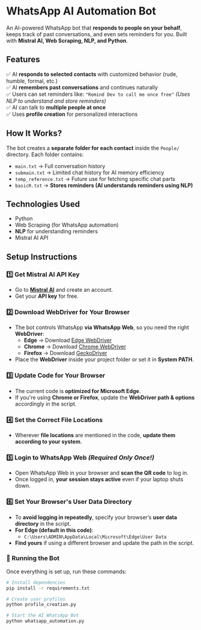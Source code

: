 # WhatsApp AI Automation Bot  

An AI-powered WhatsApp bot that **responds to people on your behalf**, keeps track of past conversations, and even sets reminders for you. Built with **Mistral AI, Web Scraping, NLP, and Python**.  

## Features  
✅ AI **responds to selected contacts** with customized behavior (rude, humble, formal, etc.)  
✅ AI **remembers past conversations** and continues naturally  
✅ Users can set reminders like: `"Remind Dev to call me once free"` *(Uses NLP to understand and store reminders)*  
✅ AI can talk to **multiple people at once**  
✅ Uses **profile creation** for personalized interactions  

## How It Works?  
The bot creates a **separate folder for each contact** inside the `People/` directory. Each folder contains:  
- `main.txt` → Full conversation history  
- `submain.txt` → Limited chat history for AI memory efficiency  
- `temp_reference.txt` → Future use for fetching specific chat parts  
- `basicR.txt` → **Stores reminders (AI understands reminders using NLP)**  

## Technologies Used  
- Python  
- Web Scraping (for WhatsApp automation)  
- **NLP** for understanding reminders  
- Mistral AI API   

## Setup Instructions  
### **1️⃣ Get Mistral AI API Key**  
- Go to **[Mistral AI](https://mistral.ai)** and create an account.  
- Get your **API key** for free.  

### **2️⃣ Download WebDriver for Your Browser**  
- The bot controls WhatsApp **via WhatsApp Web**, so you need the right **WebDriver**:  
  - **Edge** → Download [Edge WebDriver](https://developer.microsoft.com/en-us/microsoft-edge/tools/webdriver/)  
  - **Chrome** → Download [Chrome WebDriver](https://chromedriver.chromium.org/downloads)  
  - **Firefox** → Download [GeckoDriver](https://github.com/mozilla/geckodriver/releases)  
- Place the **WebDriver** inside your project folder or set it in **System PATH**.  

### **3️⃣ Update Code for Your Browser**  
- The current code is **optimized for Microsoft Edge**.  
- If you're using **Chrome or Firefox**, update the **WebDriver path & options** accordingly in the script.  

### **4️⃣ Set the Correct File Locations**  
- Wherever **file locations** are mentioned in the code, **update them according to your system**.  

### **5️⃣ Login to WhatsApp Web** *(Required Only Once!)*  
- Open WhatsApp Web in your browser and **scan the QR code** to log in.  
- Once logged in, **your session stays active** even if your laptop shuts down.  

### **6️⃣ Set Your Browser's User Data Directory**  
- To **avoid logging in repeatedly**, specify your browser’s **user data directory** in the script.  
- **For Edge (default in this code)**:  
  - `C:\Users\ADMIN\AppData\Local\Microsoft\Edge\User Data`  
- **Find yours** if using a different browser and update the path in the script.  

### **🚀 Running the Bot**  
Once everything is set up, run these commands:  

```bash
# Install dependencies
pip install -r requirements.txt  

# Create user profiles
python profile_creation.py  

# Start the AI WhatsApp Bot
python whatsapp_automation.py  

